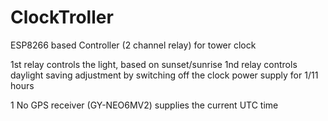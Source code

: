 # ClockTroller
ESP8266 based Controller (2 channel relay) for tower clock

1st relay controls the light, based on sunset/sunrise
1nd relay controls daylight saving adjustment by switching off the clock power supply for 1/11 hours

1 No GPS receiver (GY-NEO6MV2) supplies the current UTC time
